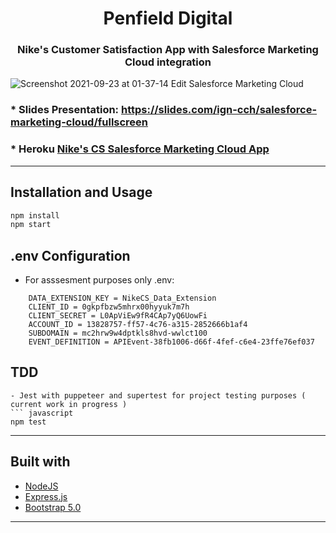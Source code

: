 <div align="center">
       <h1>Penfield Digital</h1>
       <h3>Nike's Customer Satisfaction App with Salesforce Marketing Cloud integration</h3>
</div>     

![Screenshot 2021-09-23 at 01-37-14 Edit Salesforce Marketing Cloud](https://user-images.githubusercontent.com/80477712/134435867-1c9e3f13-897f-4b73-a1ac-64d5c57419b6.png)

### * Slides Presentation: https://slides.com/ign-cch/salesforce-marketing-cloud/fullscreen

### * Heroku [Nike's CS Salesforce Marketing Cloud App](https://dashboard.heroku.com/apps/ign-penfield-api)

---

## Installation and Usage

``` javascript
npm install
npm start
```
## .env Configuration

* For asssesment purposes only .env:
```
    DATA_EXTENSION_KEY = NikeCS_Data_Extension
    CLIENT_ID = 0gkpfbzw5mhrx00hyyuk7m7h
    CLIENT_SECRET = L0ApViEw9fR4CAp7yQ6UowFi
    ACCOUNT_ID = 13828757-ff57-4c76-a315-2852666b1af4
    SUBDOMAIN = mc2hrw9w4dptkls8hvd-wwlct100
    EVENT_DEFINITION = APIEvent-38fb1006-d66f-4fef-c6e4-23ffe76ef037

```
## TDD
```
- Jest with puppeteer and supertest for project testing purposes ( current work in progress )
``` javascript
npm test 
```
---
## Built with

- [NodeJS](https://nodejs.org/) 
- [Express.js](https://expressjs.com/) 
- [Bootstrap 5.0](https://getbootstrap.com/docs/5.0/getting-started/introduction/)

---

